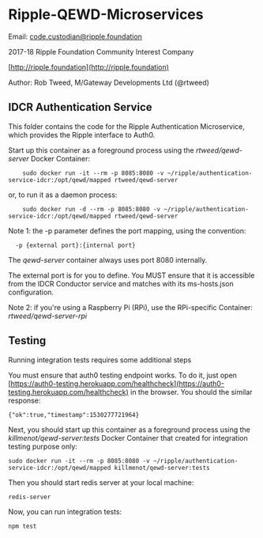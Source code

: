 # Ripple-QEWD-Microservices

Email: <code.custodian@ripple.foundation>

2017-18 Ripple Foundation Community Interest Company 

[http://ripple.foundation](http://ripple.foundation)

Author: Rob Tweed, M/Gateway Developments Ltd (@rtweed)

## IDCR Authentication Service

This folder contains the code for the Ripple Authentication Microservice, which provides the Ripple interface to Auth0.

Start up this container as a foreground process using the *rtweed/qewd-server* Docker Container:



        sudo docker run -it --rm -p 8085:8080 -v ~/ripple/authentication-service-idcr:/opt/qewd/mapped rtweed/qewd-server

or, to run it as a daemon process:

        sudo docker run -d --rm -p 8085:8080 -v ~/ripple/authentication-service-idcr:/opt/qewd/mapped rtweed/qewd-server

Note 1: the -p parameter defines the port mapping, using the convention:

      -p {external port}:{internal port}

The *qewd-server* container always uses port 8080 internally.  

The external port is for you to define.  You MUST ensure that it is accessible from the IDCR Conductor service
and matches with its ms-hosts.json configuration.


Note 2: if you're using a Raspberry Pi (RPi), use the RPi-specific Container: *rtweed/qewd-server-rpi*


## Testing

Running integration tests requires some additional steps

You must ensure that auth0 testing endpoint works. To do it, just open [https://auth0-testing.herokuapp.com/healthcheck](https://auth0-testing.herokuapp.com/healthcheck) in the browser. You should the similar response:

    {"ok":true,"timestamp":1530277721964}

Next, you should start up this container as a foreground process using the *killmenot/qewd-server:tests* Docker Container that created for integration testing purpose only:

    sudo docker run -it --rm -p 8085:8080 -v ~/ripple/authentication-service-idcr:/opt/qewd/mapped killmenot/qewd-server:tests

Then you should start redis server at your local machine:

    redis-server

Now, you can run integration tests:

    npm test


